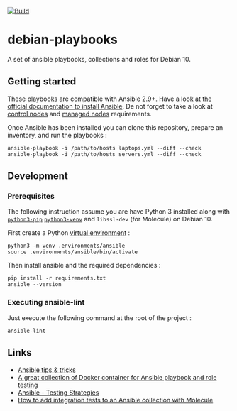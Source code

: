 [![Build](https://github.com/marcwrobel/debian-playbooks/workflows/CI/badge.svg)](https://github.com/marcwrobel/debian-playbooks/actions)

# debian-playbooks

A set of ansible playbooks, collections and roles for Debian 10.

## Getting started

These playbooks are compatible with Ansible 2.9+. Have a look at [the official documentation to
install Ansible](https://docs.ansible.com/ansible/latest/installation_guide/intro_installation.html).
De not forget to take a look at [control nodes](https://docs.ansible.com/ansible/latest/installation_guide/intro_installation.html#control-node-requirements)
and [managed nodes](https://docs.ansible.com/ansible/latest/installation_guide/intro_installation.html#managed-node-requirements)
requirements.

Once Ansible has been installed you can clone this repository, prepare an inventory, and run the
playbooks :

    ansible-playbook -i /path/to/hosts laptops.yml --diff --check
    ansible-playbook -i /path/to/hosts servers.yml --diff --check

## Development

### Prerequisites
The following instruction assume you are have Python 3 installed along with [`python3-pip`](https://pip.pypa.io/en/stable/)
[`python3-venv`](https://docs.python.org/3/library/venv.html) and `libssl-dev` (for Molecule) on
Debian 10.

First create a Python [virtual environment](https://docs.python.org/3/library/venv.html) :

    python3 -m venv .environments/ansible
    source .environments/ansible/bin/activate

Then install ansible and the required dependencies :

    pip install -r requirements.txt
    ansible --version

### Executing ansible-lint

Just execute the following command at the root of the project :

    ansible-lint

## Links

- [Ansible tips & tricks](https://www.marcwrobel.fr/ansible)
- [A great collection of Docker container for Ansible playbook and role testing](https://hub.docker.com/u/geerlingguy)
- [Ansible - Testing Strategies](https://docs.ansible.com/ansible/latest/reference_appendices/test_strategies.html)
- [How to add integration tests to an Ansible collection with Molecule](https://www.jeffgeerling.com/blog/2019/how-add-integration-tests-ansible-collection-molecule)
